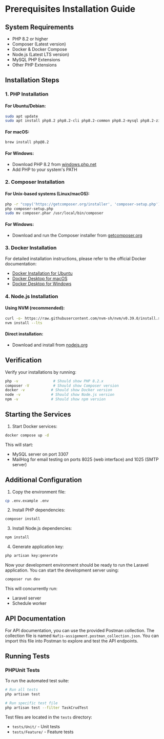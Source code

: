 # Prerequisites Installation Guide

## System Requirements

-   PHP 8.2 or higher
-   Composer (Latest version)
-   Docker & Docker Compose
-   Node.js (Latest LTS version)
-   MySQL PHP Extensions
-   Other PHP Extensions

## Installation Steps

### 1. PHP Installation

#### For Ubuntu/Debian:

```bash
sudo apt update
sudo apt install php8.2 php8.2-cli php8.2-common php8.2-mysql php8.2-zip php8.2-gd php8.2-mbstring php8.2-curl php8.2-xml php8.2-bcmath
```

#### For macOS:

```bash
brew install php@8.2
```

#### For Windows:

-   Download PHP 8.2 from [windows.php.net](https://windows.php.net/download/)
-   Add PHP to your system's PATH

### 2. Composer Installation

#### For Unix-based systems (Linux/macOS):

```bash
php -r "copy('https://getcomposer.org/installer', 'composer-setup.php');"
php composer-setup.php
sudo mv composer.phar /usr/local/bin/composer
```

#### For Windows:

-   Download and run the Composer installer from [getcomposer.org](https://getcomposer.org/download/)

### 3. Docker Installation

For detailed installation instructions, please refer to the official Docker documentation:

-   [Docker Installation for Ubuntu](https://docs.docker.com/engine/install/ubuntu/)
-   [Docker Desktop for macOS](https://www.docker.com/products/docker-desktop)
-   [Docker Desktop for Windows](https://www.docker.com/products/docker-desktop)

### 4. Node.js Installation

#### Using NVM (recommended):

```bash
curl -o- https://raw.githubusercontent.com/nvm-sh/nvm/v0.39.0/install.sh | bash
nvm install --lts
```

#### Direct installation:

-   Download and install from [nodejs.org](https://nodejs.org/)

## Verification

Verify your installations by running:

```bash
php -v                # Should show PHP 8.2.x
composer -V           # Should show Composer version
docker -v            # Should show Docker version
node -v              # Should show Node.js version
npm -v               # Should show npm version
```

## Starting the Services

1. Start Docker services:

```bash
docker compose up -d
```

This will start:

-   MySQL server on port 3307
-   MailHog for email testing on ports 8025 (web interface) and 1025 (SMTP server)

## Additional Configuration

1. Copy the environment file:

```bash
cp .env.example .env
```

2. Install PHP dependencies:

```bash
composer install
```

3. Install Node.js dependencies:

```bash
npm install
```

4. Generate application key:

```bash
php artisan key:generate
```

Now your development environment should be ready to run the Laravel application. You can start the development server using:

```bash
composer run dev
```

This will concurrently run:

-   Laravel server
-   Schedule worker

## API Documentation

For API documentation, you can use the provided Postman collection.
The collection file is named `Nafis-assigement.postman_collection.json`.
You can import this file into Postman to explore and test the API endpoints.

## Running Tests

### PHPUnit Tests

To run the automated test suite:

```bash
# Run all tests
php artisan test

# Run specific test file
php artisan test --filter TaskCrudTest
```

Test files are located in the `tests` directory:

-   `tests/Unit/` - Unit tests
-   `tests/Feature/` - Feature tests
